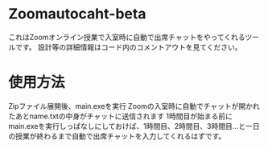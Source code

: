 # Zoomautocaht-beta
これはZoomオンライン授業で入室時に自動で出席チャットをやってくれるツールです。
設計等の詳細情報はコード内のコメントアウトを見てください。

# 使用方法
Zipファイル展開後、main.exeを実行
Zoomの入室時に自動でチャットが開かれたあとname.txtの中身がチャットに送信されます
1時間目が始まる前にmain.exeを実行しっぱなしにしておけば、1時間目、2時間目、3時間目…と一日の授業が終わるまで自動で出席チャットを入力してくれるはずです。


